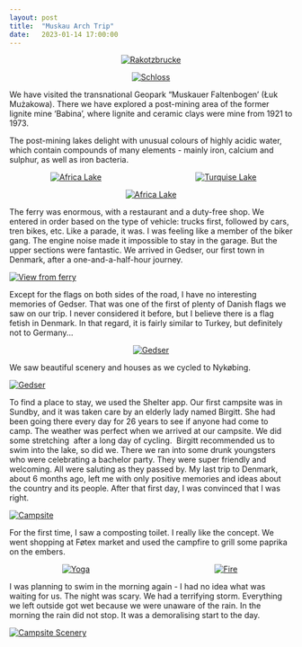 ```yaml
---
layout: post
title:  "Muskau Arch Trip"
date:   2023-01-14 17:00:00
---
```



<p style="text-align:center">
<a href="https://irem.dev/assets/14_01_23/rakotzbrucke.jpeg"><img src="https://irem.dev/assets/14_01_23/rakotzbrucke-small.jpeg" style="max-width:75%" alt="Rakotzbrucke"/></a>
</p>

<p style="text-align:center">
<a href="https://irem.dev/assets/14_01_23/schloss.jpg"><img src="https://irem.dev/assets/14_01_23/schloss-small.jpg" style="max-width:75%" alt="Schloss"/></a>
</p>

We have visited the transnational Geopark “Muskauer Faltenbogen’ (Łuk Mużakowa). There we have explored a post-mining area of the former lignite mine ‘Babina’, where lignite and ceramic clays were mine from 1921 to 1973. 

The post-mining lakes delight with unusual colours of highly acidic water, which contain compounds of many elements - mainly iron, calcium and sulphur, as well as iron bacteria.

<p style="display: grid; place-items: center; grid-template-columns: 47% 6% 47%;">
  <a href="/assets/14_01_23/africa-lake-2.jpeg"><img src="https://irem.dev/assets/14_01_23/africa-lake-2-small.jpeg" style="" alt="Africa Lake" /></a>
  <span></span>
  <a href="/assets/14_01_23/turquise-lake.jpeg"><img src="https://irem.dev/assets/14_01_23/turquise-lake-small.jpeg" style="" alt="Turquise Lake" /></a>
</p>

<p style="text-align:center">
<a href="https://irem.dev/assets/14_01_23/africa-lake.jpeg"><img src="https://irem.dev/assets/14_01_23/africa-lake-small.jpeg" style="max-width:75%" alt="Africa Lake"/></a>
</p>


The ferry was enormous, with a restaurant and a duty-free shop. We entered in order based on the type of vehicle: trucks first, followed by cars, tren bikes, etc. Like a parade, it was. I was feeling like a member of the biker gang. The engine noise made it impossible to stay in the garage. But the upper sections were fantastic. We arrived in Gedser, our first town in Denmark, after a one-and-a-half-hour journey.

<a href="/assets/ferry_orig.jpg"><img src="https://irem.dev/assets/ferry_small.jpg" alt="View from ferry" /></a>

Except for the flags on both sides of the road, I have no interesting memories of Gedser. That was one of the first of plenty of Danish flags we saw on our trip. I never considered it before, but I believe there is a flag fetish in Denmark. In that regard, it is fairly similar to Turkey, but definitely not to Germany...

<p style="text-align:center">
<a href="/assets/flag_orig.jpg"><img src="https://irem.dev/assets/flag_small.jpg" style="max-width:75%" alt="Gedser" /></a>
</p>

We saw beautiful scenery and houses as we cycled to Nykøbing.

<a href="/assets/house_orig.jpg"><img src="https://irem.dev/assets/house_small.jpg" alt="Gedser" /></a>

To find a place to stay, we used the Shelter app. Our first campsite was in Sundby, and it was taken care by an elderly lady named Birgitt. She had been going there every day for 26 years to see if anyone had come to camp. The weather was perfect when we arrived at our campsite. We did some stretching  after a long day of cycling.  Birgitt recommended us to swim into the lake, so did we. There we ran into some drunk youngsters who were celebrating a bachelor party. They were super friendly and welcoming. All were saluting as they passed by. My last trip to Denmark, about 6 months ago, left me with only positive memories and ideas about the country and its people. After that first day, I was convinced that I was right. 

<a href="/assets/camp_orig.jpg"><img src="https://irem.dev/assets/camp_small.jpg" alt="Campsite" /></a>

For the first time, I saw a composting toilet. I really like the concept. We went shopping at Føtex market and used the campfire to grill some paprika on the embers.

<p style="display: grid; place-items: center; grid-template-columns: 47% 6% 47%;">
  <a href="/assets/yoga_orig.jpg"><img src="https://irem.dev/assets/yoga_small.jpg" style="" alt="Yoga" /></a>
  <span></span>
  <a href="/assets/fire_orig.jpg"><img src="https://irem.dev/assets/fire_small.jpg" style="" alt="Fire" /></a>
</p>

I was planning to swim in the morning again - I had no idea what was waiting for us. The night was scary. We had a terrifying storm. Everything we left outside got wet because we were unaware of the rain. In the morning the rain did not stop. It was a demoralising start to the day.

<a href="/assets/campview_orig.jpg"><img src="https://irem.dev/assets/campview_small.jpg" alt="Campsite Scenery" /></a>

